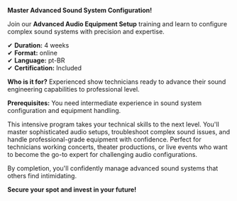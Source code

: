 **Master Advanced Sound System Configuration!**

Join our **Advanced Audio Equipment Setup** training and learn to configure complex sound systems with precision and expertise.

✔ **Duration:** 4 weeks  
✔ **Format:** online  
✔ **Language:** pt-BR  
✔ **Certification:** Included

**Who is it for?** Experienced show technicians ready to advance their sound engineering capabilities to professional level.

**Prerequisites:**
You need intermediate experience in sound system configuration and equipment handling.

This intensive program takes your technical skills to the next level. You'll master sophisticated audio setups, troubleshoot complex sound issues, and handle professional-grade equipment with confidence. Perfect for technicians working concerts, theater productions, or live events who want to become the go-to expert for challenging audio configurations.

By completion, you'll confidently manage advanced sound systems that others find intimidating.

**Secure your spot and invest in your future!**